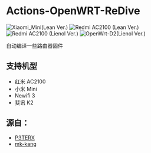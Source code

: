 # Actions-OpenWRT-ReDive
![Xiaomi_Mini(Lean Ver.)](https://github.com/lilynas/Actions-OpenWRT-ReDive/workflows/Xiaomi_Mini/badge.svg)
![Redmi AC2100 (Lean Ver.)](https://github.com/lilynas/Actions-OpenWRT-ReDive/workflows/Redmi%20AC2100%20(Lean%20Ver.)/badge.svg)
![Redmi AC2100 (Lienol Ver.)](https://github.com/lilynas/Actions-OpenWRT-ReDive/workflows/Redmi%20AC2100%20(Lienol%20Ver.)/badge.svg)
![OpenWrt-D2(Lienol Ver.)](https://github.com/lilynas/Actions-OpenWRT-ReDive/workflows/OpenWrt-D2/badge.svg)

自动编译一些路由器固件

## 支持机型
- 红米 AC2100
- 小米 Mini
- Newifi 3
- 斐讯 K2

## 源自：
- [P3TERX](https://github.com/P3TERX/Actions-OpenWrt/)
- [mk-kang](https://github.com/kang-mk/OpenWrt-Actions-Lean-Lienol)
